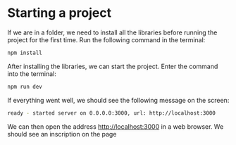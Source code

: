 # Starting a project

If we are in a folder, we need to install all the libraries before running the project for the first time. Run the following command in the terminal:

```bash
npm install
```

After installing the libraries, we can start the project. Enter the command into the terminal:

```bash
npm run dev
```

If everything went well, we should see the following message on the screen:

```bash
ready - started server on 0.0.0.0:3000, url: http://localhost:3000
```

We can then open the address [http://localhost:3000](http://localhost:3000) in a web browser. We should see an inscription on the page